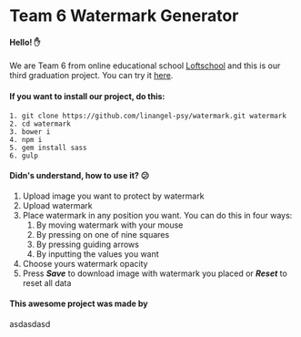 # Team 6 Watermark Generator
#### Hello! :raised_hand:
We are Team 6 from online educational school [Loftschool](http://loftschool.com/) and this is our third graduation project. You can try it [here](http://linangel.me/sites/watermark/).
#### If you want to install our project, do this:
```
1. git clone https://github.com/linangel-psy/watermark.git watermark 
2. cd watermark
3. bower i
4. npm i
5. gem install sass
6. gulp
```
#### Didn's understand, how to use it? :confused:
1. Upload image you want to protect by watermark
2. Upload watermark
3. Place watermark in any position you want. You can do this in four ways:
    1. By moving watermark with your mouse
    2. By pressing on one of nine squares
    3. By pressing guiding arrows
    4. By inputting the values you want
4. Choose yours watermark opacity
5. Press __*Save*__ to download image with watermark you placed or __*Reset*__ to reset all data
#### This awesome project was made by
asdasdasd
